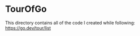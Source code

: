 # TourOfGo
This directory contains all of the code I created while following: https://go.dev/tour/list
